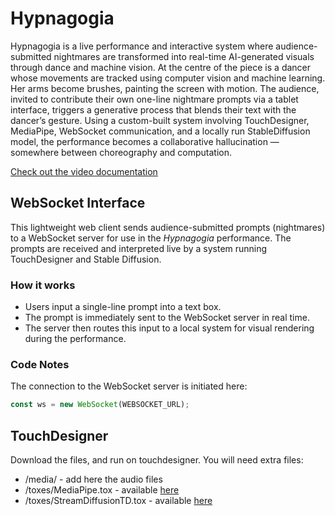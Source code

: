# Hypnagogia

Hypnagogia is a live performance and interactive system where audience-submitted nightmares are transformed into real-time AI-generated visuals through dance and machine vision. At the centre of the piece is a dancer whose movements are tracked using computer vision and machine learning. Her arms become brushes, painting the screen with motion. The audience, invited to contribute their own one-line nightmare prompts via a tablet interface, triggers a generative process that blends their text with the dancer’s gesture. Using a custom-built system involving TouchDesigner, MediaPipe, WebSocket communication, and a locally run StableDiffusion model, the performance becomes a collaborative hallucination — somewhere between choreography and computation.

[Check out the video documentation](https://vimeo.com/1078143159?share=copy)

## WebSocket Interface

This lightweight web client sends audience-submitted prompts (nightmares) to a WebSocket server for use in the *Hypnagogia* performance. The prompts are received and interpreted live by a system running TouchDesigner and Stable Diffusion.

### How it works

- Users input a single-line prompt into a text box.
- The prompt is immediately sent to the WebSocket server in real time.
- The server then routes this input to a local system for visual rendering during the performance.

### Code Notes

The connection to the WebSocket server is initiated here:

```javascript
const ws = new WebSocket(WEBSOCKET_URL);
```

## TouchDesigner

Download the files, and run on touchdesigner. You will need extra files:
- /media/ - add here the audio files
- /toxes/MediaPipe.tox - available [here](https://github.com/torinmb/mediapipe-touchdesigner)
- /toxes/StreamDiffusionTD.tox - available [here](https://www.youtube.com/watch?v=X4rlC6y1ahw)